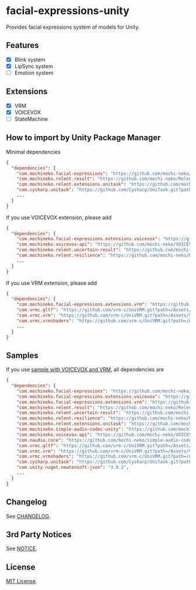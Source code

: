 # facial-expressions-unity

Provides facial expressions system of models for Unity.

## Features

- [x] Blink system
- [x] LipSync system
- [ ] Emotion system

## Extensions

- [x] VRM
- [x] VOICEVOX
- [ ] StateMachine

## How to import by Unity Package Manager

Minimal dependencies

```json
{
  "dependencies": {
    "com.mochineko.facial-expressions": "https://github.com/mochi-neko/facial-expressions-unity.git?path=/Assets/Mochineko/FacialExpressions#0.1.0",
    "com.mochineko.relent.result": "https://github.com/mochi-neko/Relent.git?path=/Assets/Mochineko/Relent/Result#0.1.1",
    "com.mochineko.relent.extensions.unitask": "https://github.com/mochi-neko/Relent.git?path=/Assets/Mochineko/Relent.Extensions/UniTask#0.1.3",
    "com.cysharp.unitask": "https://github.com/Cysharp/UniTask.git?path=src/UniTask/Assets/Plugins/UniTask",
    ...
  }
}
```

If you use VOICEVOX extension, please add

```json
{
  "dependencies": {
    "com.mochineko.facial-expressions.extensions.voicevox": "https://github.com/mochi-neko/facial-expressions-unity.git?path=/Assets/Mochineko/FacialExpressions.Extensions/VOICEVOX#0.1.0",
    "com.mochineko.voicevox-api": "https://github.com/mochi-neko/VOICEVOX-API-unity.git?path=/Assets/Mochineko/VOICEVOX_API#0.2.1",
    "com.mochineko.relent.uncertain-result": "https://github.com/mochi-neko/Relent.git?path=/Assets/Mochineko/Relent/UncertainResult#0.1.1",
    "com.mochineko.relent.resilience": "https://github.com/mochi-neko/Relent.git?path=/Assets/Mochineko/Relent/Resilience#0.1.1",
    ...
  }
}
```

If you use VRM extension, please add

```json
{
  "dependencies": {
    "com.mochineko.facial-expressions.extensions.vrm": "https://github.com/mochi-neko/facial-expressions-unity.git?path=/Assets/Mochineko/FacialExpressions.Extensions/VRM#0.1.0",
    "com.vrmc.gltf": "https://github.com/vrm-c/UniVRM.git?path=/Assets/UniGLTF#v0.108.0",
    "com.vrmc.vrm": "https://github.com/vrm-c/UniVRM.git?path=/Assets/VRM10#v0.108.0",
    "com.vrmc.vrmshaders": "https://github.com/vrm-c/UniVRM.git?path=/Assets/VRMShaders#v0.108.0",
    ...
  }
}
```

## Samples

If you use [sample with VOICEVOX and VRM](https://github.com/mochi-neko/facial-expressions-unity/blob/main/Assets/Mochineko/FacialExpressions.Samples/SampleForVoicevoxAndVRM.cs),
 all dependencies are

```json
{
  "dependencies": {
    "com.mochineko.facial-expressions": "https://github.com/mochi-neko/facial-expressions-unity.git?path=/Assets/Mochineko/FacialExpressions#0.1.0",
    "com.mochineko.facial-expressions.extensions.voicevox": "https://github.com/mochi-neko/facial-expressions-unity.git?path=/Assets/Mochineko/FacialExpressions.Extensions/VOICEVOX#0.1.0",
    "com.mochineko.facial-expressions.extensions.vrm": "https://github.com/mochi-neko/facial-expressions-unity.git?path=/Assets/Mochineko/FacialExpressions.Extensions/VRM#0.1.0",
    "com.mochineko.relent.result": "https://github.com/mochi-neko/Relent.git?path=/Assets/Mochineko/Relent/Result#0.1.1",
    "com.mochineko.relent.uncertain-result": "https://github.com/mochi-neko/Relent.git?path=/Assets/Mochineko/Relent/UncertainResult#0.1.3",
    "com.mochineko.relent.resilience": "https://github.com/mochi-neko/Relent.git?path=/Assets/Mochineko/Relent/Resilience#0.1.3",
    "com.mochineko.relent.extensions.unitask": "https://github.com/mochi-neko/Relent.git?path=/Assets/Mochineko/Relent.Extensions/UniTask#0.1.3",
    "com.mochineko.simple-audio-codec-unity": "https://github.com/mochi-neko/simple-audio-codec-unity.git?path=/Assets/Mochineko/SimpleAudioCodec#0.1.2",
    "com.mochineko.voicevox-api": "https://github.com/mochi-neko/VOICEVOX-API-unity.git?path=/Assets/Mochineko/VOICEVOX_API#0.2.1",
    "com.naudio.core": "https://github.com/mochi-neko/simple-audio-codec-unity.git?path=/Assets/NAudio/NAudio.Core#0.1.2",
    "com.vrmc.gltf": "https://github.com/vrm-c/UniVRM.git?path=/Assets/UniGLTF#v0.108.0",
    "com.vrmc.vrm": "https://github.com/vrm-c/UniVRM.git?path=/Assets/VRM10#v0.108.0",
    "com.vrmc.vrmshaders": "https://github.com/vrm-c/UniVRM.git?path=/Assets/VRMShaders#v0.108.0",
    "com.cysharp.unitask": "https://github.com/Cysharp/UniTask.git?path=src/UniTask/Assets/Plugins/UniTask",
    "com.unity.nuget.newtonsoft-json": "3.0.2",
    ...
  }
}
```

## Changelog

See [CHANGELOG](https://github.com/mochi-neko/facial-expressions-unity/blob/main/CHANGELOG.md).

## 3rd Party Notices

See [NOTICE](https://github.com/mochi-neko/facial-expressions-unity/blob/main/NOTICE.md).

## License

[MIT License](https://github.com/mochi-neko/facial-expressions-unity/blob/main/LICENSE).